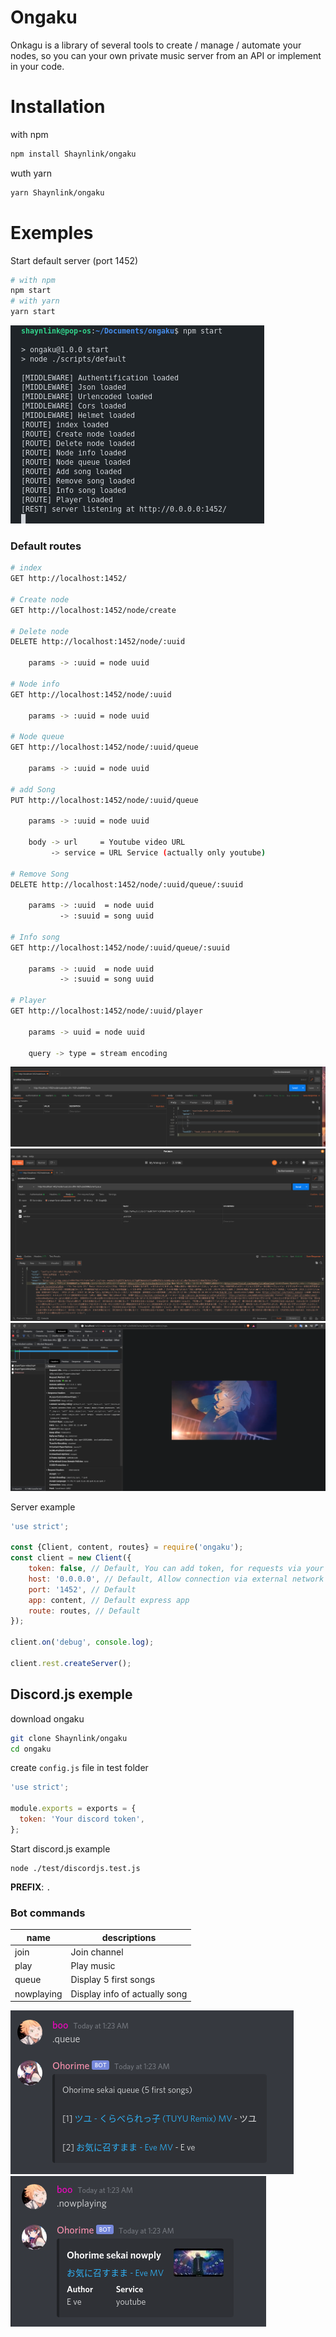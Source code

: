 # Ongaku
Onkagu is a library of several tools to create / manage / automate your nodes, so you can your own private music server from an API or implement in your code.

# Installation
with npm
```bash
npm install Shaynlink/ongaku
```
wuth yarn
```bash
yarn Shaynlink/ongaku
```

# Exemples
Start default server (port 1452)
```bash
# with npm
npm start
# with yarn
yarn start
```

<img src="https://raw.githubusercontent.com/Shaynlink/ongaku/master/assets/images/loadRoute.png" />

### Default routes
```bash
# index
GET http://localhost:1452/

# Create node
GET http://localhost:1452/node/create

# Delete node
DELETE http://localhost:1452/node/:uuid

    params -> :uuid = node uuid

# Node info
GET http://localhost:1452/node/:uuid

    params -> :uuid = node uuid

# Node queue
GET http://localhost:1452/node/:uuid/queue

    params -> :uuid = node uuid

# add Song
PUT http://localhost:1452/node/:uuid/queue
    
    params -> :uuid = node uuid
    
    body -> url     = Youtube video URL
         -> service = URL Service (actually only youtube)

# Remove Song
DELETE http://localhost:1452/node/:uuid/queue/:suuid

    params -> :uuid  = node uuid
           -> :suuid = song uuid

# Info song
GET http://localhost:1452/node/:uuid/queue/:suuid
    
    params -> :uuid  = node uuid
           -> :suuid = song uuid

# Player
GET http://localhost:1452/node/:uuid/player

    params -> uuid = node uuid

    query -> type = stream encoding
```

<img src="https://raw.githubusercontent.com/Shaynlink/ongaku/master/assets/images/node.png" />

<img src="https://raw.githubusercontent.com/Shaynlink/ongaku/master/assets/images/addQueue.png" />

<img src="https://raw.githubusercontent.com/Shaynlink/ongaku/master/assets/images/player.png" />

Server example
```js
'use strict';

const {Client, content, routes} = require('ongaku');
const client = new Client({
    token: false, // Default, You can add token, for requests via your API with the Authorization headers
    host: '0.0.0.0', // Default, Allow connection via external network requests
    port: '1452', // Default
    app: content, // Default express app
    route: routes, // Default
});

client.on('debug', console.log);

client.rest.createServer();
```

 ## Discord.js exemple
download ongaku
```bash
git clone Shaynlink/ongaku
cd ongaku
```

create `config.js` file in test folder
```js
'use strict';

module.exports = exports = {
  token: 'Your discord token',
};
```
Start discord.js example
```
node ./test/discordjs.test.js
```
**PREFIX**: `.`

### Bot commands


| name       | descriptions                  |
|------------|-------------------------------|
| join       | Join channel                  |
| play       | Play music                    |
| queue      | Display 5 first songs         |
| nowplaying | Display info of actually song |

<img src="https://raw.githubusercontent.com/Shaynlink/ongaku/master/assets/images/Queue.png" />

<img src="https://raw.githubusercontent.com/Shaynlink/ongaku/master/assets/images/nowplaying.png" />